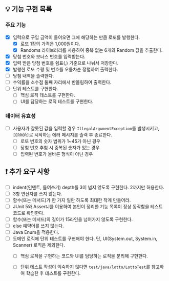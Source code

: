 ## 💡 기능 구현 목록

### 주요 기능

- [x] 입력으로 구입 금액이 들어오면 그에 해당하는 만큼 로또를 발행한다.
  - [x] 로또 1장의 가격은 1,000원이다.
  - [x] Randoms 라이브러리를 사용하여 중복 없는 6개의 Random 값을 추출한다.
- [x] 당첨 번호와 보너스 번호를 입력받는다.
- [x] 입력 받은 당첨 번호를 쉼표(,) 기준으로 나눠서 저장한다.
- [x] 발행한 로또 수량 및 번호를 오름차순 정렬하여 출력한다.
- [ ] 당첨 내역을 출력한다.
- [ ] 수익률을 소수점 둘째 자리에서 반올림하여 출력한다.
- [ ] 단위 테스트를 구현한다.
  - [ ] 핵심 로직 테스트를 구현한다.
  - [ ] UI를 담당하는 로직 테스트를 구현한다.

### 데이터 유효성

- [ ] 사용자가 잘못된 값을 입력할 경우 `IllegalArgumentException`를 발생시키고, `[ERROR]`로 시작하는 에러 메시지를 출력 후 종료한다.
  - [ ] 로또 번호의 숫자 범위가 1~45가 아닌 경우
  - [ ] 당첨 번호 추첨 시 중복된 숫자가 있는 경우
  - [ ] 입력된 번호가 올바른 형식이 아닌 경우

## ❗️ 추가 요구 사항
- [ ] indent(인덴트, 들여쓰기) depth를 3이 넘지 않도록 구현한다. 2까지만 허용한다.
- [ ] 3항 연산자를 쓰지 않는다.
- [ ] 함수(또는 메서드)가 한 가지 일만 하도록 최대한 작게 만들어라.
- [ ] JUnit 5와 AssertJ를 이용하여 본인이 정리한 기능 목록이 정상 동작함을 테스트 코드로 확인한다.
- [ ] 함수(또는 메서드)의 길이가 15라인을 넘어가지 않도록 구현한다.
- [ ] else 예약어를 쓰지 않는다.
- [ ] Java Enum을 적용한다.
- [ ] 도메인 로직에 단위 테스트를 구현해야 한다. 단, UI(System.out, System.in, Scanner) 로직은 제외한다. 
  - [ ] 핵심 로직을 구현하는 코드와 UI를 담당하는 로직을 분리해 구현한다.
  - [ ] 단위 테스트 작성이 익숙하지 않다면 `test/java/lotto/LottoTest`를 참고하여 학습한 후 테스트를 구현한다.

